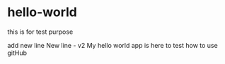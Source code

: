# hello-world
this is for test purpose

add new line
New line - v2
My hello world app is here to test how to use gitHub
